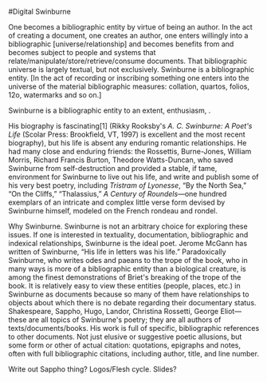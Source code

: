 #Digital Swinburne
 
 One becomes a bibliographic entity by virtue of being an author. In the act of creating a document, one creates an author, one enters willingly into a bibliographic [universe/relationship] and becomes benefits from and becomes subject to people and systems that relate/manipulate/store/retrieve/consume documents. That bibliographic universe is largely textual, but not exclusively. Swinburne is a bibliographic entity. [In the act of recording or inscribing something one enters into the universe of the material bibliographic measures: collation, quartos, folios, 12o, watermarks and so on.]
 
Swinburne is a bibliographic entity to an extent, enthusiasm, . 

His biography is fascinating[1] (Rikky Rooksby's _A. C. Swinburne: A Poet's Life_ (Scolar Press: Brookfield, VT, 1997) is excellent and the most recent biography), but his life is absent any enduring romantic relationships. 
He had many close and enduring friends: the Rossettis, Burne-Jones, William Morris, Richard Francis Burton, Theodore Watts-Duncan, who saved Swinburne from self-destruction and provided a stable, if tame, environment for Swinburne to live out his life, and write and publish some of his very best poetry, including _Tristram of Lyonesse_, “By the North Sea,” “On the Cliffs,” “Thalassius,” _A Century of Roundels_—one hundred exemplars of an intricate and complex little verse form devised by Swinburne himself, modeled on the French rondeau and rondel.

Why Swinburne. Swinburne is not an arbitrary choice for exploring these issues. If one is interested in textuality, documentation, bibliographic and indexical relationships, Swinburne is the ideal poet. Jerome McGann has written of Swinburne, “His life in letters was his life.” Paradoxically Swinburne, who writes odes and paeans to the trope of the book, who in many ways is more of a bibliographic entity than a biological creature, is among the finest demonstrations of Briet's breaking of the trope of the book.  It is relatively easy to view these entities (people, places, etc.) in Swinburne as documents because so many of them have relationships to objects about which there is no debate regarding their documentary status. Shakespeare, Sappho, Hugo, Landor, Christina Rossetti, George Eliot—these are all topics of Swinburne's poetry; they are all authors of texts/documents/books.  His work is full of specific, bibliographic references to other documents.  Not just elusive or suggestive poetic allusions, but some form or other of actual citation: quotations, epigraphs and notes, often with full bibliographic citations, including author, title, and line number. 

Write out Sappho thing? Logos/Flesh cycle. Slides?

